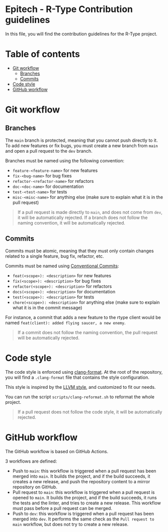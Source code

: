 # Epitech - R-Type Contribution guidelines

In this file, you will find the contribution guidelines for the R-Type project.

# Table of contents

- [Git workflow](#git-workflow)
  - [Branches](#branches)
  - [Commits](#commits)
- [Code style](#code-style)
- [GitHub workflow](#github-workflow)

# Git workflow

## Branches

The `main` branch is protected, meaning that you cannot push directly to it.
To add new features or fix bugs, you must create a new branch from `main` and open a pull request to the `dev` branch.

Branches must be named using the following convention:

- `feature-<feature-name>` for new features
- `fix-<bug-name>` for bug fixes
- `refactor-<refactor-name>` for refactors
- `doc-<doc-name>` for documentation
- `test-<test-name>` for tests
- `misc-<misc-name>` for anything else (make sure to explain what it is in the pull request)

> If a pull request is made directly to `main`, and does not come from `dev`, it will be automatically rejected.
> If a branch does not follow the naming convention, it will be automatically rejected.


## Commits

Commits must be atomic, meaning that they must only contain changes related to a single feature, bug fix, refactor, etc.

Commits must be named using [Conventional Commits](https://www.conventionalcommits.org/en/v1.0.0/):

- `feat(<scope>): <description>` for new features
- `fix(<scope>): <description>` for bug fixes
- `refactor(<scope>): <description>` for refactors
- `docs(<scope>): <description>` for documentation
- `test(<scope>): <description>` for tests
- `chore(<scope>): <description>` for anything else (make sure to explain what it is in the commit message)

For instance, a commit that adds a new feature to the rtype client would be named `feat(client): added flying saucer, a new enemy`.

> If a commit does not follow the naming convention, the pull request will be automatically rejected.

# Code style

The code style is enforced using [clang-format](https://clang.llvm.org/docs/ClangFormat.html).
At the root of the repository, you will find a `.clang-format` file that contains the style configuration.

This style is inspired by the [LLVM style](https://llvm.org/docs/CodingStandards.html#clang-format-style-options), and customized to fit our needs.

You can run the script `scripts/clang-reformat.sh` to reformat the whole project.

> If a pull request does not follow the code style, it will be automatically rejected.

# GitHub workflow

The GitHub workflow is based on GitHub Actions.

3 workflows are defined:

- Push to `main`: this workflow is triggered when a pull request has been merged into `main`.
  It builds the project, and if the build succeeds, it creates a new release, and push the repository content to a mirror repository on GitHub.
- Pull request to `main`: this workflow is triggered when a pull request is opened to `main`.
  It builds the project, and if the build succeeds, it runs the tests and the linter, and tries to create a new release.
  This workflow must pass before a pull request can be merged.
- Push to `dev`: this workflow is triggered when a pull request has been merged into `dev`.
  It performs the same check as the `Pull request to main` workflow, but does not try to create a new release.
